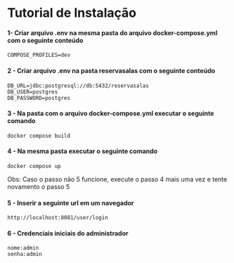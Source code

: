 # Tutorial de Instalação
#### 1- Criar  arquivo .env na mesma pasta do arquivo docker-compose.yml com o seguinte conteúdo
```
COMPOSE_PROFILES=dev
```
#### 2 - Criar arquivo .env na pasta reservasalas com o seguinte conteúdo
```
DB_URL=jdbc:postgresql://db:5432/reservasalas
DB_USER=postgres
DB_PASSWORD=postgres
```

#### 3 - Na pasta com o arquivo docker-compose.yml executar o seguinte comando

```
docker compose build
```

#### 4 - Na mesma pasta executar o seguinte comando

```
docker compose up
```
Obs: Caso o passo não 5 funcione, execute o passo 4 mais uma vez e tente novamento o passo 5

#### 5 - Inserir a seguinte url em um navegador 

```
http://localhost:8081/user/login
```

#### 6 - Credenciais iniciais do administrador

```
nome:admin
senha:admin
```